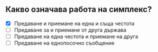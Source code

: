 ## Какво означава работа на симплекс?

<!-- Верният отговор е отбелязан с [X] -->

- [X] Предаване и приемане на една и съща честота
- [ ] Предаване за и приемане от друга държава
- [ ] Предаване на една честота и приемане на друга
- [ ] Предаване на еднопосочно съобщение

